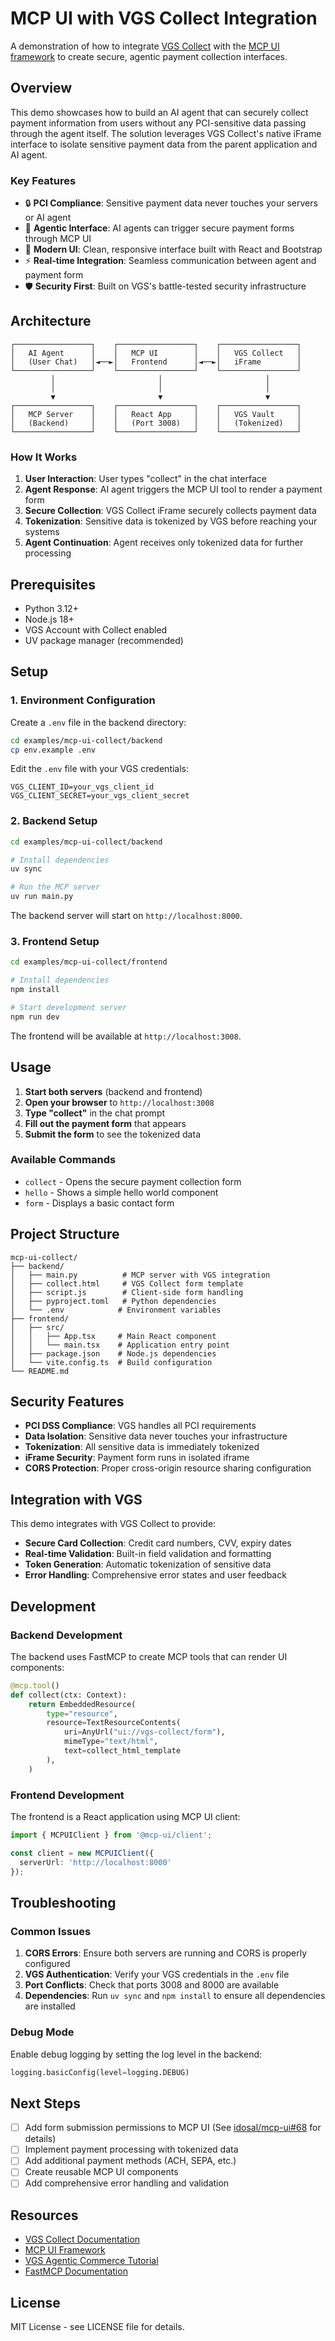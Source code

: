 # MCP UI with VGS Collect Integration

A demonstration of how to integrate [VGS Collect](https://www.verygoodsecurity.com/docs/api/collect) with the [MCP UI framework](https://mcpui.dev/) to create secure, agentic payment collection interfaces.

## Overview

This demo showcases how to build an AI agent that can securely collect payment information from users without any PCI-sensitive data passing through the agent itself. The solution leverages VGS Collect's native iFrame interface to isolate sensitive payment data from the parent application and AI agent.

### Key Features

- 🔒 **PCI Compliance**: Sensitive payment data never touches your servers or AI agent
- 🤖 **Agentic Interface**: AI agents can trigger secure payment forms through MCP UI
- 🎨 **Modern UI**: Clean, responsive interface built with React and Bootstrap
- ⚡ **Real-time Integration**: Seamless communication between agent and payment form
- 🛡️ **Security First**: Built on VGS's battle-tested security infrastructure

## Architecture

```
┌─────────────────┐    ┌─────────────────┐    ┌─────────────────┐
│   AI Agent      │    │   MCP UI        │    │   VGS Collect   │
│   (User Chat)   │◄──►│   Frontend      │◄──►│   iFrame        │
└─────────────────┘    └─────────────────┘    └─────────────────┘
         │                       │                       │
         │                       │                       │
         ▼                       ▼                       ▼
┌─────────────────┐    ┌─────────────────┐    ┌─────────────────┐
│   MCP Server    │    │   React App     │    │   VGS Vault     │
│   (Backend)     │    │   (Port 3008)   │    │   (Tokenized)   │
└─────────────────┘    └─────────────────┘    └─────────────────┘
```

### How It Works

1. **User Interaction**: User types "collect" in the chat interface
2. **Agent Response**: AI agent triggers the MCP UI tool to render a payment form
3. **Secure Collection**: VGS Collect iFrame securely collects payment data
4. **Tokenization**: Sensitive data is tokenized by VGS before reaching your systems
5. **Agent Continuation**: Agent receives only tokenized data for further processing

## Prerequisites

- Python 3.12+
- Node.js 18+
- VGS Account with Collect enabled
- UV package manager (recommended)

## Setup

### 1. Environment Configuration

Create a `.env` file in the backend directory:

```bash
cd examples/mcp-ui-collect/backend
cp env.example .env
```

Edit the `.env` file with your VGS credentials:

```env
VGS_CLIENT_ID=your_vgs_client_id
VGS_CLIENT_SECRET=your_vgs_client_secret
```

### 2. Backend Setup

```bash
cd examples/mcp-ui-collect/backend

# Install dependencies
uv sync

# Run the MCP server
uv run main.py
```

The backend server will start on `http://localhost:8000`.

### 3. Frontend Setup

```bash
cd examples/mcp-ui-collect/frontend

# Install dependencies
npm install

# Start development server
npm run dev
```

The frontend will be available at `http://localhost:3008`.

## Usage

1. **Start both servers** (backend and frontend)
2. **Open your browser** to `http://localhost:3008`
3. **Type "collect"** in the chat prompt
4. **Fill out the payment form** that appears
5. **Submit the form** to see the tokenized data

### Available Commands

- `collect` - Opens the secure payment collection form
- `hello` - Shows a simple hello world component
- `form` - Displays a basic contact form

## Project Structure

```
mcp-ui-collect/
├── backend/
│   ├── main.py          # MCP server with VGS integration
│   ├── collect.html     # VGS Collect form template
│   ├── script.js        # Client-side form handling
│   ├── pyproject.toml   # Python dependencies
│   └── .env            # Environment variables
├── frontend/
│   ├── src/
│   │   ├── App.tsx     # Main React component
│   │   └── main.tsx    # Application entry point
│   ├── package.json    # Node.js dependencies
│   └── vite.config.ts  # Build configuration
└── README.md
```

## Security Features

- **PCI DSS Compliance**: VGS handles all PCI requirements
- **Data Isolation**: Sensitive data never touches your infrastructure
- **Tokenization**: All sensitive data is immediately tokenized
- **iFrame Security**: Payment form runs in isolated iframe
- **CORS Protection**: Proper cross-origin resource sharing configuration

## Integration with VGS

This demo integrates with VGS Collect to provide:

- **Secure Card Collection**: Credit card numbers, CVV, expiry dates
- **Real-time Validation**: Built-in field validation and formatting
- **Token Generation**: Automatic tokenization of sensitive data
- **Error Handling**: Comprehensive error states and user feedback

## Development

### Backend Development

The backend uses FastMCP to create MCP tools that can render UI components:

```python
@mcp.tool()
def collect(ctx: Context):
    return EmbeddedResource(
        type="resource",
        resource=TextResourceContents(
            uri=AnyUrl("ui://vgs-collect/form"),
            mimeType="text/html",
            text=collect_html_template
        ),
    )
```

### Frontend Development

The frontend is a React application using MCP UI client:

```typescript
import { MCPUIClient } from '@mcp-ui/client';

const client = new MCPUIClient({
  serverUrl: 'http://localhost:8000'
});
```

## Troubleshooting

### Common Issues

1. **CORS Errors**: Ensure both servers are running and CORS is properly configured
2. **VGS Authentication**: Verify your VGS credentials in the `.env` file
3. **Port Conflicts**: Check that ports 3008 and 8000 are available
4. **Dependencies**: Run `uv sync` and `npm install` to ensure all dependencies are installed

### Debug Mode

Enable debug logging by setting the log level in the backend:

```python
logging.basicConfig(level=logging.DEBUG)
```

## Next Steps

- [ ] Add form submission permissions to MCP UI (See [idosal/mcp-ui#68](https://github.com/idosal/mcp-ui/issues/68) for details)
- [ ] Implement payment processing with tokenized data
- [ ] Add additional payment methods (ACH, SEPA, etc.)
- [ ] Create reusable MCP UI components
- [ ] Add comprehensive error handling and validation

## Resources

- [VGS Collect Documentation](https://www.verygoodsecurity.com/docs/api/collect)
- [MCP UI Framework](https://mcpui.dev/)
- [VGS Agentic Commerce Tutorial](https://docs.verygoodsecurity.com/agentic-commerce/)
- [FastMCP Documentation](https://github.com/jlowin/fastmcp)

## License

MIT License - see LICENSE file for details.

